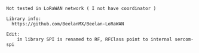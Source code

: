     Not tested in LoRaWAN network ( I not have coordinator )

    Library info:
      https://github.com/BeelanMX/Beelan-LoRaWAN
      
    Edit:
        in library SPI is renamed to RF, RFClass point to internal sercom-spi
